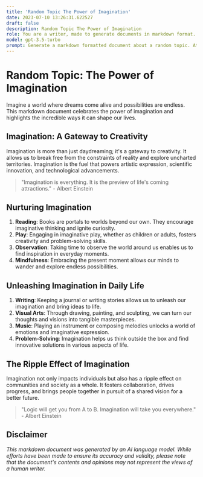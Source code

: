 ```yaml
---
title: 'Random Topic The Power of Imagination'
date: 2023-07-10 13:26:31.622527
draft: false
description: Random Topic The Power of Imagination
role: You are a writer, made to generate documents in markdown format. It is very important that all of the documents you generate are in valid markdown format.
model: gpt-3.5-turbo
prompt: Generate a markdown formatted document about a random topic. At the bottom, include a disclaimer explaining that the document was generated by you. The first line of the document should be the title. Make sure that the entire document is in proper markdown format, using a mix of various tags to make the document visually appealing.
---
```


# Random Topic: The Power of Imagination

Imagine a world where dreams come alive and possibilities are endless. This markdown document celebrates the power of imagination and highlights the incredible ways it can shape our lives.

## Imagination: A Gateway to Creativity

Imagination is more than just daydreaming; it's a gateway to creativity. It allows us to break free from the constraints of reality and explore uncharted territories. Imagination is the fuel that powers artistic expression, scientific innovation, and technological advancements.

> "Imagination is everything. It is the preview of life's coming attractions." - Albert Einstein

## Nurturing Imagination

1. **Reading**: Books are portals to worlds beyond our own. They encourage imaginative thinking and ignite curiosity.
2. **Play**: Engaging in imaginative play, whether as children or adults, fosters creativity and problem-solving skills.
3. **Observation**: Taking time to observe the world around us enables us to find inspiration in everyday moments.
4. **Mindfulness**: Embracing the present moment allows our minds to wander and explore endless possibilities.

## Unleashing Imagination in Daily Life

1. **Writing**: Keeping a journal or writing stories allows us to unleash our imagination and bring ideas to life.
2. **Visual Arts**: Through drawing, painting, and sculpting, we can turn our thoughts and visions into tangible masterpieces.
3. **Music**: Playing an instrument or composing melodies unlocks a world of emotions and imaginative expression.
4. **Problem-Solving**: Imagination helps us think outside the box and find innovative solutions in various aspects of life.

## The Ripple Effect of Imagination

Imagination not only impacts individuals but also has a ripple effect on communities and society as a whole. It fosters collaboration, drives progress, and brings people together in pursuit of a shared vision for a better future.

> "Logic will get you from A to B. Imagination will take you everywhere." - Albert Einstein

## Disclaimer

*This markdown document was generated by an AI language model. While efforts have been made to ensure its accuracy and validity, please note that the document's contents and opinions may not represent the views of a human writer.*